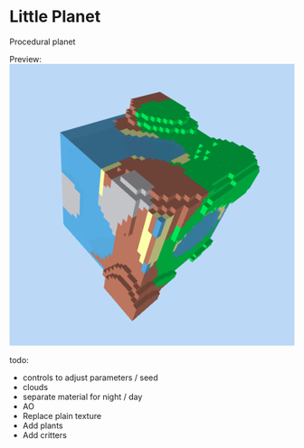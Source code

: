 # Little Planet

Procedural planet

Preview:
![Preview](https://raw.githubusercontent.com/will3/little-planet/master/preview.png)

todo:

- controls to adjust parameters / seed
- clouds
- separate material for night / day
- AO
- Replace plain texture
- Add plants
- Add critters
